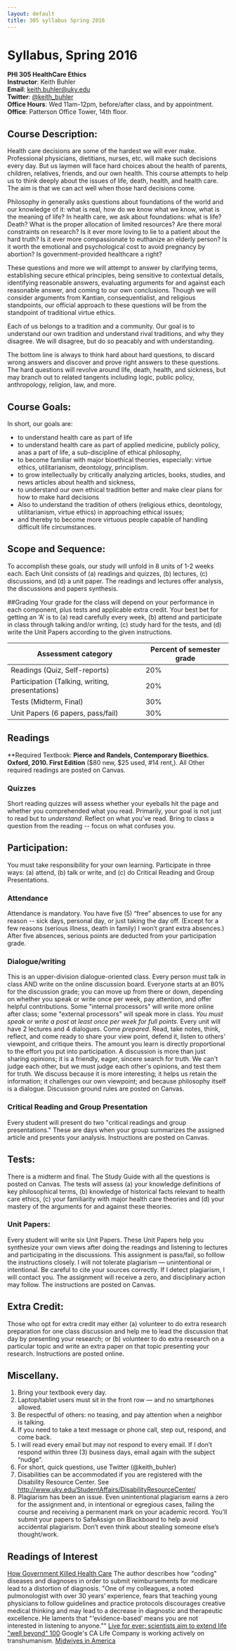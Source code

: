```yaml
---
layout: default
title: 305 syllabus Spring 2016
---
```


# Syllabus, Spring 2016 #
**PHI 305 HealthCare Ethics**  
**Instructor**: Keith Buhler  
**Email**: [keith.buhler@uky.edu](emailto:keith.buhler@uky.edu)  
**Twitter**: [@keith_buhler](http://www.twitter.com/keith_buhler)    
**Office Hours**: Wed 11am-12pm, before/after class, and by appointment.   
**Office**: Patterson Office Tower, 14th floor.   

## Course Description:  
Health care decisions are some of the hardest we will ever make. Professional physicians, dietitians, nurses, etc. will make such decisions every day. But us laymen will face hard choices about the health of parents, children, relatives, friends, and our own health. This course attempts to help us to think deeply about the issues of life, death, health, and health care. The aim is that we can act well when those hard decisions come. 

Philosophy in generally asks questions about foundations of the world and our knowledge of it: what is real, how do we know what we know, what is the meaning of life? In health care, we ask about foundations: what is life? Death? What is the proper allocation of limited resources? Are there moral constraints on research? Is it ever more loving to lie to a patient about the hard truth? Is it ever more compassionate to euthanize an elderly person? Is it worth the emotional and psychological cost to avoid pregnancy by abortion? Is government-provided healthcare a right? 

These questions and more we will attempt to answer by clarifying terms, establishing secure ethical principles, being sensitive to contextual details, identifying reasonable answers, evaluating arguments for and against each reasonable answer, and coming to our own conclusions. Though we will consider arguments from Kantian, consequentialist, and religious standpoints, our official approach to these questions will be from the standpoint of traditional virtue ethics.

Each of us belongs to a tradition and a community. Our goal is to understand our own tradition and understand rival traditions, and why they disagree. We will disagree, but do so peacably and with understanding. 

The bottom line is always to think hard about hard questions, to discard wrong answers and discover and prove right answers to these questions. The hard questions will revolve around life, death, health, and sickness, but may branch out to related tangents including logic, public policy, anthropology, religion, law, and more. 

## Course Goals: 
In short, our goals are:

* to understand health care as part of life
* to understand health care as part of applied medicine, publicly policy, anas a part of life, a sub-discipline of ethical philosophy,
* to become familiar with major bioethical theories, especially: virtue ethics, utilitarianism, deontology, principlism.
* to grow intellectually by critically analyzing articles, books, studies, and news articles about health and sickness, 
* to understand our own ethical tradition better and make clear plans for how to make hard decisions
* Also to understand the tradition of others (religious ethics, deontology, utilitarianism, virtue ethics) in approaching ethical issues;
* and thereby to become more virtuous people capable of handling difficult life circumstances.

## Scope and Sequence:
To accomplish these goals, our study will unfold in 8 units of 1-2 weeks each. Each Unit consists of (a) readings and quizzes, (b) lectures, (c) discussions, and (d) a unit paper. The readings and lectures offer analysis, the discussions and papers synthesis. 

##Grading
Your grade for the class will depend on your performance in each component, plus tests and applicable extra credit. Your best bet for getting an ‘A’ is to (a) read carefully every week, (b) attend and participate in class through talking and/or writing, (c) study hard for the tests, and (d) write the Unit Papers according to the given instructions.


|  Assessment category  |  Percent of semester grade |
| ------------------- | ------------------- |
| Readings (Quiz, Self-reports) |         20%   |  
| Participation (Talking, writing, presentations) |   20% |
| Tests (Midterm, Final)         |  30% |
| Unit Papers (6 papers, pass/fail) |  30% |


## Readings

**Required Textbook: **Pierce and Randels, Contemporary Bioethics. Oxford, 2010. First Edition** ($80 new, $25 used, #14 rent,). All Other required readings are posted on Canvas. 

### Quizzes ###
Short reading quizzes will assess whether your eyeballs hit the page and whether you comprehended what you read. Primarily, your goal is not just to read but to *understand*. Reflect on what you’ve read. Bring to class a question from the reading -- focus on what confuses you.

## Participation: ##
You must take responsibility for your own learning. Participate in three ways: (a) attend, (b) talk or write, and (c) do Critical Reading and Group Presentations. 

### Attendance
Attendance is mandatory. You have five (5) “free” absences to use for any reason -- sick days, personal day, or just taking the day off. (Except for a few reasons (serious illness, death in family) I won’t grant extra absences.) After five absences, serious points are deducted from your participation grade. 

### Dialogue/writing
This is an upper-division dialogue-oriented class. Every person must talk in class AND write on the online discussion board. Everyone starts at an 80% for the discussion grade; you can move up from there or down, depending on whether you speak or write once per week, pay attention, and offer helpful contributions. Some "internal processors" will write more online after class; some "external processors" will speak more in class. *You must speak or write a post at least once per week for full points.* Every unit will have 2 lectures and 4 dialogues. Come *prepared*. Read, take notes, think, reflect, and come ready to share your view point, defend it, listen to others' viewpoint, and critique theirs. The amount you learn is directly proportional to the effort you put into participation.  A discussion is more than just sharing opinions; it is a friendly, eager, sincere search for truth. We can't judge each other, but we must judge each other's opinions, and test them for truth. We discuss because it is more interesting; it helps us retain the information; it challenges our own viewpoint; and because philosophy itself is a dialogue. Discussion ground rules are posted on Canvas. 

### Critical Reading and Group Presentation
Every student will present do two "critical readings and group presentations." These are days when your group summarizes the assigned article and presents your analysis. Instructions are posted on Canvas. 


## Tests: 
There is a midterm and final. The Study Guide with all the questions is posted on Canvas. The tests will assess (a) your knowledge definitions of key philosophical terms, (b) knowledge of historical facts relevant to health care ethics, (c) your familiarity with major health care theories and (d) your mastery of the arguments for and against these theories.

### Unit Papers:  ###
Every student will write six Unit Papers. These Unit Papers help you synthesize your own views after doing the readings and listening to lectures and participating in the discussions. This assignment is pass/fail, so folllow the instructions closely. I will not tolerate plagiarism — unintentional or intentional. Be careful to cite your sources correctly. If I detect plagiarism, I will contact you. The assignment will receive a zero, and disciplinary action may follow. The instructions are posted on Canvas. 


## Extra Credit: 
Those who opt for extra credit may either (a) volunteer to do extra research preparation for one class discussion and help me to lead the discussion that day by presenting your research; or (b) volunteer to do extra research on a particular topic and write an extra paper on that topic presenting your research. Instructions are posted online. 


## Miscellany. 
1. Bring your textbook every day. 
2. Laptop/tablet users must sit in the front row — and no smartphones allowed. 
3. Be respectful of others: no teasing, and pay attention when a neighbor is talking. 
4. If you need to take a text message or phone call, step out, respond, and come back. 
5. I will read every email but may not respond to every email. If I don’t respond within three (3) business days, email again with the subject “nudge”.
6. For short, quick questions, use Twitter (@keith_buhler)
7. Disabilities can be accommodated if you are registered with the Disability Resource Center. See http://www.uky.edu/StudentAffairs/DisabilityResourceCenter/
8. Plagiarism has been an issue. Even unintentional plagiarism earns a zero for the assignment and, in intentional or egregious cases, failing the course and receiving a permanent mark on your academic record. You’ll submit your papers to SafeAssign on Blackboard to help avoid accidental plagiarism. Don’t even think about stealing someone else’s thought/work. 





## Readings of Interest ##

[How Government Killed Health Care](http://www.cato.org/publications/commentary/how-government-killed-medical-profession) The author describes how "coding" diseases and diagnoses  in order to submit reimbursements for medicare lead to a distortion of diagnosis. "One of my colleagues, a noted pulmonologist with over 30 years’ experience, fears that teaching young physicians to follow guidelines and practice protocols discourages creative medical thinking and may lead to a decrease in diagnostic and therapeutic excellence. He laments that “ ‘evidence-based’ means you are not interested in listening to anyone.""
[Live for ever: scientists aim to extend life "well beyond" 100](http://www.theguardian.com/science/2015/jan/11/-sp-live-forever-extend-life-calico-google-longevity) Google's CA Life Company is working actively on transhumanism.
[Midwives in America](http://www.midwiferytoday.com/articles/timeline.asp)